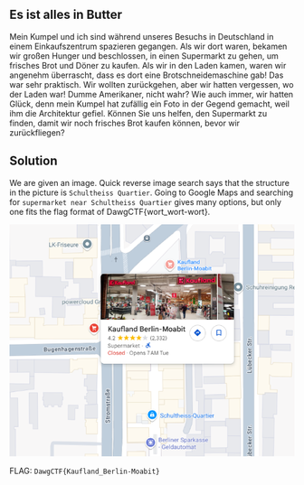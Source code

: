 ## Es ist alles in Butter

Mein Kumpel und ich sind während unseres Besuchs in Deutschland in einem Einkaufszentrum spazieren gegangen. Als wir dort waren, bekamen wir großen Hunger und beschlossen, in einen Supermarkt zu gehen, um frisches Brot und Döner zu kaufen. Als wir in den Laden kamen, waren wir angenehm überrascht, dass es dort eine Brotschneidemaschine gab! Das war sehr praktisch. Wir wollten zurückgehen, aber wir hatten vergessen, wo der Laden war! Dumme Amerikaner, nicht wahr? Wie auch immer, wir hatten Glück, denn mein Kumpel hat zufällig ein Foto in der Gegend gemacht, weil ihm die Architektur gefiel. Können Sie uns helfen, den Supermarkt zu finden, damit wir noch frisches Brot kaufen können, bevor wir zurückfliegen?


## Solution

We are given an image. Quick reverse image search says that the structure in the picture is `Schultheiss Quartier`. Going to Google Maps and searching for `supermarket near Schultheiss Quartier` gives many options, but only one fits the flag format of DawgCTF{wort_wort-wort}.

![map](map.png)

FLAG: `DawgCTF{Kaufland_Berlin-Moabit}`
